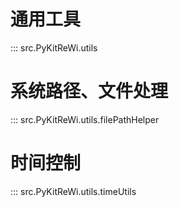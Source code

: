 # 通用工具

::: src.PyKitReWi.utils

# 系统路径、文件处理

::: src.PyKitReWi.utils.filePathHelper

# 时间控制

::: src.PyKitReWi.utils.timeUtils
